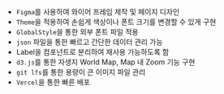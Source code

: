 - `Figma`를 사용하여 와이어 프레임 제작 및 페이지 디자인
- `Theme`을 적용하여 손쉽게 색상이나 폰트 크기를 변경할 수 있게 구현
- `GlobalStyle`을 통한 외부 폰트 파일 적용
- `json` 파일을 통한 빠르고 간단한 데이터 관리 가능
- Label을 컴포넌트로 분리하여 재사용 가능하도록 함
- `d3.js`를 통한 자생지 World Map, Map 내 Zoom 기능 구현
- `git lfs`를 통한 용량이 큰 이미지 파일 관리
- `Vercel`을 통한 빠른 배포